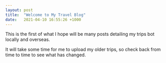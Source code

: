 ```yaml
---
layout: post
title:  "Welcome to My Travel Blog"
date:   2021-04-10 16:55:26 +1000
---
```

This is the first of what I hope will be many posts detailing my trips bot locally and overseas.

It will take some time for me to upload my older trips, so check back from time to time to see what has changed.
